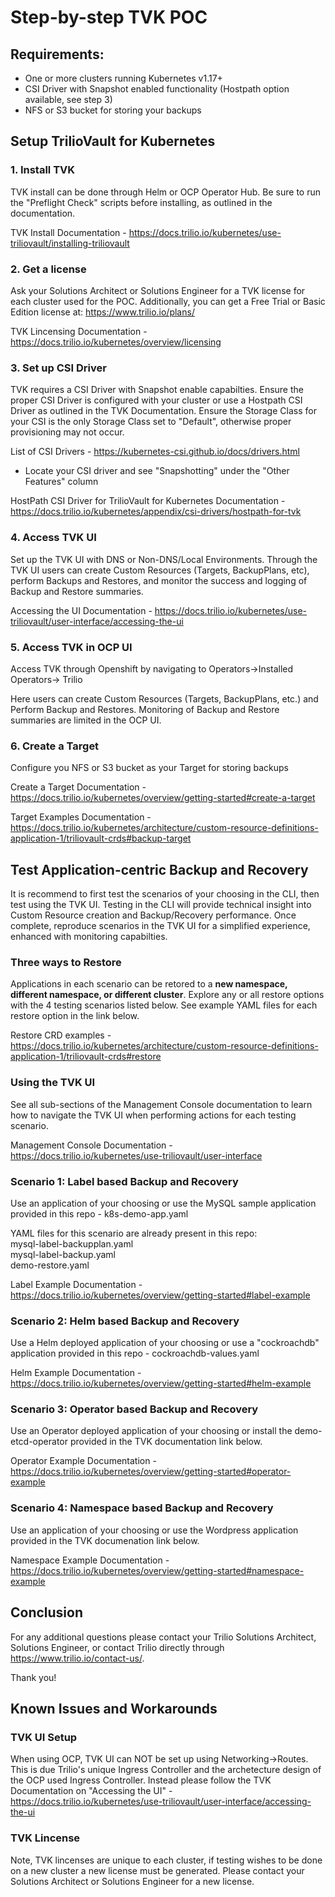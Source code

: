 
# Step-by-step TVK POC

## Requirements:

- One or more clusters running Kubernetes v1.17+
- CSI Driver with Snapshot enabled functionality (Hostpath option available, see step 3) 
- NFS or S3 bucket for storing your backups 

## Setup TrilioVault for Kubernetes

### 1. Install TVK

TVK install can be done through Helm or OCP Operator Hub.  Be sure to run the "Preflight Check" scripts before installing, as outlined in the documentation. 

TVK Install Documentation - https://docs.trilio.io/kubernetes/use-triliovault/installing-triliovault 

### 2. Get a license

Ask your Solutions Architect or Solutions Engineer for a TVK license for each cluster used for the POC. Additionally, you can get a Free Trial or Basic Edition license at: https://www.trilio.io/plans/

TVK Lincensing Documentation - https://docs.trilio.io/kubernetes/overview/licensing

### 3. Set up CSI Driver

TVK requires a CSI Driver with Snapshot enable capabilties. Ensure the proper CSI Driver is configured with your cluster or use a Hostpath CSI Driver as outlined in the TVK Documentation.  Ensure the Storage Class for your CSI is the only Storage Class set to "Default", otherwise proper provisioning may not occur.  

List of CSI Drivers - https://kubernetes-csi.github.io/docs/drivers.html 
- Locate your CSI driver and see "Snapshotting" under the "Other Features" column

HostPath CSI Driver for TrilioVault for Kubernetes Documentation - https://docs.trilio.io/kubernetes/appendix/csi-drivers/hostpath-for-tvk 

### 4. Access TVK UI

Set up the TVK UI with DNS or Non-DNS/Local Environments.  Through the TVK UI users can create Custom Resources (Targets, BackupPlans, etc), perform Backups and Restores, and monitor the success and logging of Backup and Restore summaries.  

Accessing the UI Documentation - https://docs.trilio.io/kubernetes/use-triliovault/user-interface/accessing-the-ui 

### 5. Access TVK in OCP UI

Access TVK through Openshift by navigating to Operators->Installed Operators-> Trilio

Here users can create Custom Resources (Targets, BackupPlans, etc.) and Perform Backup and Restores.  Monitoring of Backup and Restore summaries are limited in the OCP UI. 

### 6. Create a Target

Configure you NFS or S3 bucket as your Target for storing backups

Create a Target Documentation - https://docs.trilio.io/kubernetes/overview/getting-started#create-a-target 

Target Examples Documentation - https://docs.trilio.io/kubernetes/architecture/custom-resource-definitions-application-1/triliovault-crds#backup-target 

## Test Application-centric Backup and Recovery

It is recommend to first test the scenarios of your choosing in the CLI, then test using the TVK UI.  Testing in the CLI will provide technical insight into Custom Resource creation and Backup/Recovery performance.  Once complete, reproduce scenarios in the TVK UI for a simplified experience, enhanced with monitoring capabilties.  

### Three ways to Restore

Applications in each scenario can be retored to a **new namespace, different namespace, or different cluster**. Explore any or all restore options with the 4 testing scenarios listed below.  See example YAML files for each restore option in the link below. 

Restore CRD examples - https://docs.trilio.io/kubernetes/architecture/custom-resource-definitions-application-1/triliovault-crds#restore 

### Using the TVK UI

See all sub-sections of the Management Console documentation to learn how to navigate the TVK UI when performing actions for each testing scenario.

Management Console Documentation - https://docs.trilio.io/kubernetes/use-triliovault/user-interface 

### Scenario 1: Label based Backup and Recovery

Use an application of your choosing or use the MySQL sample application provided in this repo - k8s-demo-app.yaml 

YAML files for this scenario are already present in this repo:  
mysql-label-backupplan.yaml  
mysql-label-backup.yaml  
demo-restore.yaml  

Label Example Documentation - https://docs.trilio.io/kubernetes/overview/getting-started#label-example 

### Scenario 2: Helm based Backup and Recovery 

Use a Helm deployed application of your choosing or use a "cockroachdb" application provided in this repo - cockroachdb-values.yaml

Helm Example Documentation - https://docs.trilio.io/kubernetes/overview/getting-started#helm-example 

### Scenario 3: Operator based Backup and Recovery

Use an Operator deployed application of your choosing or install the demo-etcd-operator provided in the TVK documentation link below. 

Operator Example Documentation - https://docs.trilio.io/kubernetes/overview/getting-started#operator-example 

### Scenario 4: Namespace based Backup and Recovery

Use an application of your choosing or use the Wordpress application provided in the TVK documenation link below. 

Namespace Example Documentation - https://docs.trilio.io/kubernetes/overview/getting-started#namespace-example

## Conclusion

For any additional questions please contact your Trilio Solutions Architect, Solutions Engineer, or contact Trilio directly through https://www.trilio.io/contact-us/. 

Thank you! 

## Known Issues and Workarounds

### TVK UI Setup

When using OCP, TVK UI can NOT be set up using Networking->Routes.  This is due Trilio's unique Ingress Controller and the archetecture design of the OCP used Ingress Controller.  Instead please follow the TVK Documentation on "Accessing the UI" - https://docs.trilio.io/kubernetes/use-triliovault/user-interface/accessing-the-ui 

### TVK Lincense

Note, TVK lincenses are unique to each cluster, if testing wishes to be done on a new cluster a new license must be generated.  Please contact your Solutions Architect or Solutions Engineer for a new license.  

